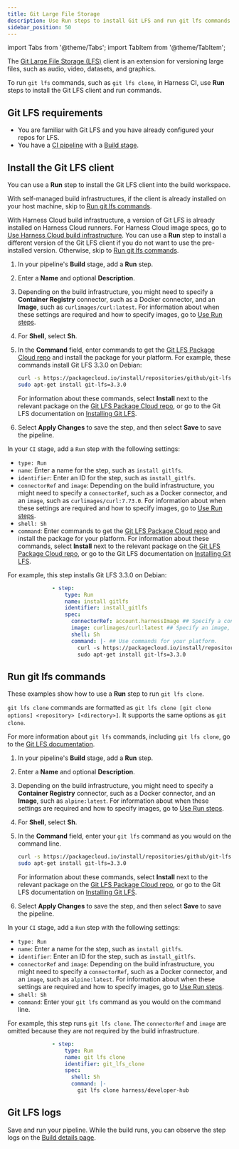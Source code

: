 ```yaml
---
title: Git Large File Storage
description: Use Run steps to install Git LFS and run git lfs commands.
sidebar_position: 50
---
```



import Tabs from '@theme/Tabs';
import TabItem from '@theme/TabItem';


The [Git Large File Storage (LFS)](https://git-lfs.com/) client is an extension for versioning large files, such as audio, video, datasets, and graphics.

To run `git lfs` commands, such as `git lfs clone`, in Harness CI, use **Run** steps to install the Git LFS client and run commands.

## Git LFS requirements

* You are familiar with Git LFS and you have already configured your repos for LFS.
* You have a [CI pipeline](../prep-ci-pipeline-components.md) with a [Build stage](../set-up-build-infrastructure/ci-stage-settings.md).

## Install the Git LFS client

You can use a **Run** step to install the Git LFS client into the build workspace.

With self-managed build infrastructures, if the client is already installed on your host machine, skip to [Run git lfs commands](#run-git-lfs-commands).

With Harness Cloud build infrastructure, a version of Git LFS is already installed on Harness Cloud runners. For Harness Cloud image specs, go to [Use Harness Cloud build infrastructure](/docs/continuous-integration/use-ci/set-up-build-infrastructure/use-harness-cloud-build-infrastructure). You can use a **Run** step to install a different version of the Git LFS client if you do not want to use the pre-installed version. Otherwise, skip to [Run git lfs commands](#run-git-lfs-commands).


<Tabs>
  <TabItem value="Visual" label="Visual">


1. In your pipeline's **Build** stage, add a **Run** step.
2. Enter a **Name** and optional **Description**.
3. Depending on the build infrastructure, you might need to specify a **Container Registry** connector, such as a Docker connector, and an **Image**, such as `curlimages/curl:latest`. For information about when these settings are required and how to specify images, go to [Use Run steps](../run-step-settings.md).
4. For **Shell**, select **Sh**.
5. In the **Command** field, enter commands to get the [Git LFS Package Cloud repo](https://packagecloud.io/github/git-lfs) and install the package for your platform. For example, these commands install Git LFS 3.3.0 on Debian:

   ```sh
   curl -s https://packagecloud.io/install/repositories/github/git-lfs/script.deb.sh | sudo bash
   sudo apt-get install git-lfs=3.3.0
   ```

   For information about these commands, select **Install** next to the relevant package on the [Git LFS Package Cloud repo](https://packagecloud.io/github/git-lfs), or go to the Git LFS documentation on [Installing Git LFS](https://github.com/git-lfs/git-lfs#installing).

6. Select **Apply Changes** to save the step, and then select **Save** to save the pipeline.


</TabItem>
  <TabItem value="YAML" label="YAML" default>


In your `CI` stage, add a `Run` step with the following settings:

* `type: Run`
* `name`: Enter a name for the step, such as `install gitlfs`.
* `identifier`: Enter an ID for the step, such as `install_gitlfs`.
* `connectorRef` and `image`: Depending on the build infrastructure, you might need to specify a `connectorRef`, such as a Docker connector, and an `image`, such as `curlimages/curl:7.73.0`. For information about when these settings are required and how to specify images, go to [Use Run steps](../run-step-settings.md).
* `shell: Sh`
* `command`: Enter commands to get the [Git LFS Package Cloud repo](https://packagecloud.io/github/git-lfs) and install the package for your platform. For information about these commands, select **Install** next to the relevant package on the [Git LFS Package Cloud repo](https://packagecloud.io/github/git-lfs), or go to the Git LFS documentation on [Installing Git LFS](https://github.com/git-lfs/git-lfs#installing).

For example, this step installs Git LFS 3.3.0 on Debian:

```yaml
              - step:
                  type: Run
                  name: install gitlfs
                  identifier: install_gitlfs
                  spec:
                    connectorRef: account.harnessImage ## Specify a container registry connector, if required.
                    image: curlimages/curl:latest ## Specify an image, if required.
                    shell: Sh
                    command: |- ## Use commands for your platform.
                      curl -s https://packagecloud.io/install/repositories/github/git-lfs/script.deb.sh | sudo bash
                      sudo apt-get install git-lfs=3.3.0
```


</TabItem>
</Tabs>


## Run git lfs commands

These examples show how to use a **Run** step to run `git lfs clone`.

`git lfs clone` commands are formatted as `git lfs clone [git clone options] <repository> [<directory>]`. It supports the same options as `git clone`.

For more information about `git lfs` commands, including `git lfs clone`, go to the [Git LFS documentation](https://github.com/git-lfs/git-lfs/tree/main/docs).


<Tabs>
  <TabItem value="Visual" label="Visual">


1. In your pipeline's **Build** stage, add a **Run** step.
2. Enter a **Name** and optional **Description**.
3. Depending on the build infrastructure, you might need to specify a **Container Registry** connector, such as a Docker connector, and an **Image**, such as `alpine:latest`. For information about when these settings are required and how to specify images, go to [Use Run steps](../run-step-settings.md).
4. For **Shell**, select **Sh**.
5. In the **Command** field, enter your `git lfs` command as you would on the command line.

   ```sh
   curl -s https://packagecloud.io/install/repositories/github/git-lfs/script.deb.sh | sudo bash
   sudo apt-get install git-lfs=3.3.0
   ```

   For information about these commands, select **Install** next to the relevant package on the [Git LFS Package Cloud repo](https://packagecloud.io/github/git-lfs), or go to the Git LFS documentation on [Installing Git LFS](https://github.com/git-lfs/git-lfs#installing).

6. Select **Apply Changes** to save the step, and then select **Save** to save the pipeline.


</TabItem>
  <TabItem value="YAML" label="YAML" default>


In your `CI` stage, add a `Run` step with the following settings:

* `type: Run`
* `name`: Enter a name for the step, such as `install gitlfs`.
* `identifier`: Enter an ID for the step, such as `install_gitlfs`.
* `connectorRef` and `image`: Depending on the build infrastructure, you might need to specify a `connectorRef`, such as a Docker connector, and an `image`, such as `alpine:latest`. For information about when these settings are required and how to specify images, go to [Use Run steps](../run-step-settings.md).
* `shell: Sh`
* `command`: Enter your `git lfs` command as you would on the command line.

For example, this step runs `git lfs clone`. The `connectorRef` and `image` are omitted because they are not required by the build infrastructure.

```yaml
              - step:
                  type: Run
                  name: git lfs clone
                  identifier: git_lfs_clone
                  spec:
                    shell: Sh
                    command: |-
                      git lfs clone harness/developer-hub
```


</TabItem>
</Tabs>


## Git LFS logs

Save and run your pipeline. While the build runs, you can observe the step logs on the [Build details page](../viewing-builds.md).
